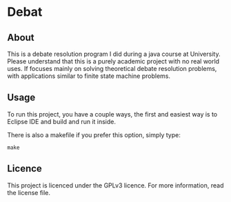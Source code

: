 # Debat

## About

This is a debate resolution program I did during a java course at University.
Please understand that this is a purely academic project with no real world uses.
If focuses mainly on solving theoretical debate resolution problems, with
applications similar to finite state machine problems.

## Usage

To run this project, you have a couple ways, the first and easiest way is to Eclipse IDE and build and run it inside.

There is also a makefile if you prefer this option, simply type:

```
make
```

## Licence

This project is licenced under the GPLv3 licence.
For more information, read the license file.

